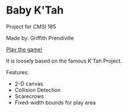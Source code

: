 # Baby K'Tah
Project for CMSI 185

Made by: Griffith Prendiville

[Play the game!](https://gprendiville.github.io/babyktah/)

It is loosely based on the famous K'Tah Project.

Features:
  * 2-D canvas
  * Collision Detection
  * Scarecrows
  * Fixed-width bounds for play area
